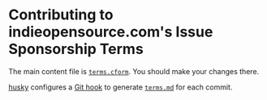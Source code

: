 # Contributing to indieopensource.com's Issue Sponsorship Terms

The main content file is [`terms.cform`](`./terms.cform`).  You should make your changes there.

[husky](https://www.npmjs.com/package/husky) configures a [Git hook](https://git-scm.com/book/en/v2/Customizing-Git-Git-Hooks) to generate [`terms.md`](./terms.md) for each commit.
